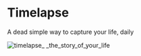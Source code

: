 Timelapse
===

A dead simple way to capture your life, daily

![timelapse_ _the_story_of_your_life](https://user-images.githubusercontent.com/38616/29295878-cfe5c0a8-814e-11e7-82b5-322ac847b742.png)
